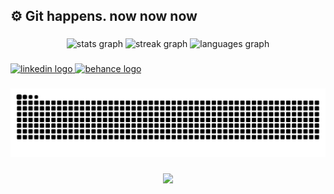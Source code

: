 <h2 align="left">⚙️ Git happens. now now now</h2>

###

<div align="center">
  <img src="https://github-readme-stats.vercel.app/api?username=MhmdSalman18&hide_title=false&hide_rank=false&show_icons=true&include_all_commits=true&count_private=true&disable_animations=false&theme=dracula&locale=en&hide_border=false" height="150" alt="stats graph"  />
  <img src="https://streak-stats.demolab.com?user=MhmdSalman18&locale=en&mode=daily&theme=dracula&hide_border=false&border_radius=5" height="150" alt="streak graph"  />
  <img src="https://github-readme-stats.vercel.app/api/top-langs?username=MhmdSalman18&locale=en&hide_title=false&layout=compact&card_width=320&langs_count=5&theme=dracula&hide_border=false" height="150" alt="languages graph"  />
</div>

###

<div align="left">
  
</div>

###

<div align="left">
  <a href="https://www.linkedin.com/in/muhammed-salman-40177b225/" target="_blank">
    <img src="https://img.shields.io/static/v1?message=LinkedIn&logo=linkedin&label=&color=0077B5&logoColor=white&labelColor=&style=for-the-badge" height="35" alt="linkedin logo"  />
  </a>
  <a href="https://www.behance.net/muhammedsalman18" target="_blank">
    <img src="https://img.shields.io/static/v1?message=Behance&logo=behance&label=&color=1769ff&logoColor=white&labelColor=&style=for-the-badge" height="35" alt="behance logo"  />
  </a>
</div>

###

<img src="https://raw.githubusercontent.com/MhmdSalman18/MhmdSalman18/output/snake.svg" alt="Snake animation" />

###

<div align="center">
  <img src="https://profile-counter.glitch.me/MhmdSalman18/count.svg?"  />
</div>

###
